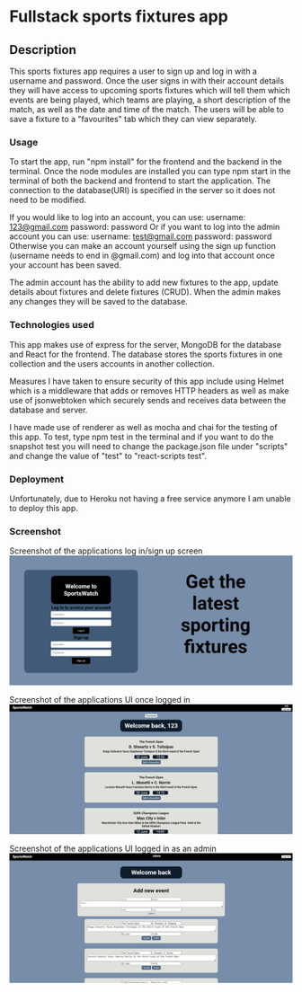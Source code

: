 # Fullstack sports fixtures app

## Description

This sports fixtures app requires a user to sign up and log in with a username and password. Once the user signs in with their account details they will have access to upcoming sports fixtures which will tell them which events are being played, which teams are playing, a short description of the match, as well as the date and time of the match. The users will be able to save a fixture to a "favourites" tab which they can view separately.

### Usage

To start the app, run "npm install" for the frontend and the backend in the terminal. Once the node modules are installed you can type npm start in the terminal of both the backend and frontend to start the application.
The connection to the database(URI) is specified in the server so it does not need to be modified.

If you would like to log into an account, you can use:
username: 123@gmail.com
password: password
Or if you want to log into the admin account you can use:
username: test@gmail.com
password: password
Otherwise you can make an account yourself using the sign up function (username needs to end in @gmail.com) and log into that account once your account has been saved.

The admin account has the ability to add new fixtures to the app, update details about fixtures and delete fixtures (CRUD). When the admin makes any changes they will be saved to the database.

### Technologies used

This app makes use of express for the server, MongoDB for the database and React for the frontend. The database stores the sports fixtures in one collection and the users accounts in another collection.

Measures I have taken to ensure security of this app include using Helmet which is a middleware that adds or removes HTTP headers as well as make use of jsonwebtoken which securely sends and receives data between the database and server.

I have made use of renderer as well as mocha and chai for the testing of this app. To test, type npm test in the terminal and if you want to do the snapshot test you will need to change the package.json file under "scripts" and change the value of "test" to "react-scripts test".

### Deployment

Unfortunately, due to Heroku not having a free service anymore I am unable to deploy this app.

### Screenshot

Screenshot of the applications log in/sign up screen ![Result of searching for "Cape Town" using the app](./public/images/screenshot-1.PNG)

Screenshot of the applications UI once logged in ![Result of searching for "Cape Town" using the app](./public/images/screenshot-2.PNG)

Screenshot of the applications UI logged in as an admin ![Result of searching for "Cape Town" using the app](./public/images/admin.PNG)
